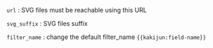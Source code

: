 `url` : SVG files must be reachable using this URL

`svg_suffix` : SVG files suffix

`filter_name` : change the default filter_name `{{kakijun:field-name}}`